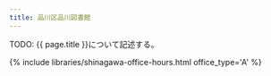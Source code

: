 ```yaml
---
title: 品川区品川図書館
---
```


TODO: {{ page.title }}について記述する。

{% include libraries/shinagawa-office-hours.html office_type='A' %}
